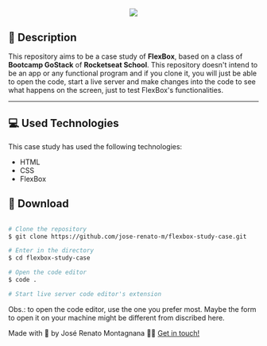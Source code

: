 <h1 align="center">
  <img src="https://ik.imagekit.io/dfw3q47dv0/flexbox_l39_gmAYTc.png">
</h1>

## 📝 Description

This repository aims to be a case study of **FlexBox**, based on a class of **Bootcamp GoStack** of **Rocketseat School**. This repository doesn't intend to be an app or any functional program and if you clone it, you will just be able to open the code, start a live server and make changes into the code to see what happens on the screen, just to test FlexBox's functionalities.

---

## 💻 Used Technologies

This case study has used the following technologies:

- HTML
- CSS
- FlexBox

## 📁 Download

```bash

# Clone the repository
$ git clone https://github.com/jose-renato-m/flexbox-study-case.git

# Enter in the directory
$ cd flexbox-study-case

# Open the code editor
$ code .

# Start live server code editor's extension

```
Obs.: to open the code editor, use the one you prefer most. Maybe the form to open it on your machine might be different from discribed here.

Made with 💙 by José Renato Montagnana 👋🏻 [Get in touch!](https://www.linkedin.com/in/joserenato-devfullstack/)